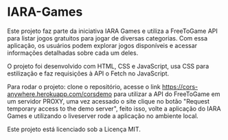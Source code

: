 # IARA-Games

Este projeto faz parte da iniciativa IARA Games e utiliza a FreeToGame API para listar jogos gratuitos para jogar de diversas categorias. Com essa aplicação, os usuários podem explorar jogos disponíveis e acessar informações detalhadas sobre cada um deles.

O projeto foi desenvolvido com HTML, CSS e JavaScript, usa CSS para estilização e faz requisições à API o Fetch no JavaScript.

Para rodar o projeto: clone o repositório, acesse o link https://cors-anywhere.herokuapp.com/corsdemo para utilizar a API do FreeToGame em um servidor PROXY, uma vez acessado o site clique no botão "Request temporary access to the demo server", feito isso, volte a aplicação do IARA Games e utilizando o liveserver rode a aplicação no ambiente local.

Este projeto está licenciado sob a Licença MIT.